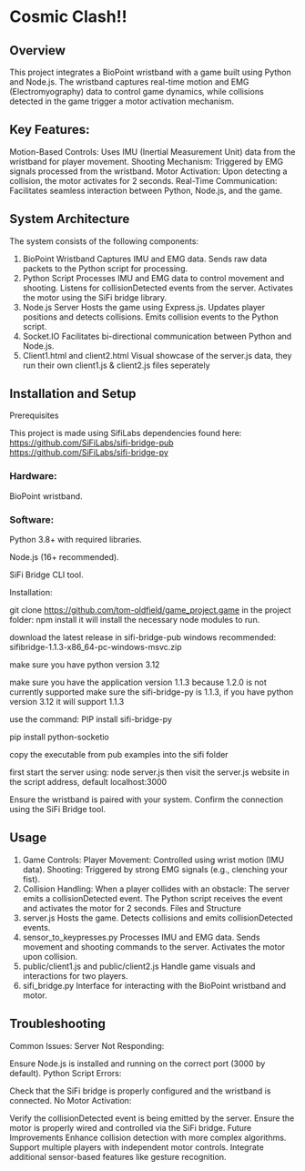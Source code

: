 # Cosmic Clash!!
## Overview
This project integrates a BioPoint wristband with a game built using Python and Node.js. The wristband captures real-time motion and EMG (Electromyography) data to control game dynamics, while collisions detected in the game trigger a motor activation mechanism.

## Key Features:
Motion-Based Controls: Uses IMU (Inertial Measurement Unit) data from the wristband for player movement.
Shooting Mechanism: Triggered by EMG signals processed from the wristband.
Motor Activation: Upon detecting a collision, the motor activates for 2 seconds.
Real-Time Communication: Facilitates seamless interaction between Python, Node.js, and the game.
## System Architecture
The system consists of the following components:

1. BioPoint Wristband
Captures IMU and EMG data.
Sends raw data packets to the Python script for processing.
2. Python Script
Processes IMU and EMG data to control movement and shooting.
Listens for collisionDetected events from the server.
Activates the motor using the SiFi bridge library.
3. Node.js Server
Hosts the game using Express.js.
Updates player positions and detects collisions.
Emits collision events to the Python script.
4. Socket.IO
Facilitates bi-directional communication between Python and Node.js.
5. Client1.html and client2.html
Visual showcase of the server.js data, they run their own client1.js & client2.js files seperately
## Installation and Setup
Prerequisites

This project is made using SifiLabs dependencies found here: https://github.com/SiFiLabs/sifi-bridge-pub https://github.com/SiFiLabs/sifi-bridge-py

### Hardware: 

BioPoint wristband.

### Software:

Python 3.8+ with required libraries.

Node.js (16+ recommended).

SiFi Bridge CLI tool.

Installation:

git clone https://github.com/tom-oldfield/game_project.game
in the project folder: npm install
it will install the necessary node modules to run.

download the latest release in sifi-bridge-pub windows recommended: sifibridge-1.1.3-x86_64-pc-windows-msvc.zip

make sure you have python version 3.12

make sure you have the application version 1.1.3 because 1.2.0 is not currently supported make sure the sifi-bridge-py is 1.1.3, if you have python version 3.12 it will support 1.1.3

use the command: PIP install sifi-bridge-py

pip install python-socketio

copy the executable from pub examples into the sifi folder

first start the server using: node server.js
then visit the server.js website in the script address, default localhost:3000 

Ensure the wristband is paired with your system.
Confirm the connection using the SiFi Bridge tool.
## Usage
1. Game Controls:
Player Movement: Controlled using wrist motion (IMU data).
Shooting: Triggered by strong EMG signals (e.g., clenching your fist).
2. Collision Handling:
When a player collides with an obstacle:
The server emits a collisionDetected event.
The Python script receives the event and activates the motor for 2 seconds.
Files and Structure
1. server.js
Hosts the game.
Detects collisions and emits collisionDetected events.
2. sensor_to_keypresses.py
Processes IMU and EMG data.
Sends movement and shooting commands to the server.
Activates the motor upon collision.
3. public/client1.js and public/client2.js
Handle game visuals and interactions for two players.
4. sifi_bridge.py
Interface for interacting with the BioPoint wristband and motor.
## Troubleshooting
Common Issues:
Server Not Responding:

Ensure Node.js is installed and running on the correct port (3000 by default).
Python Script Errors:

Check that the SiFi bridge is properly configured and the wristband is connected.
No Motor Activation:

Verify the collisionDetected event is being emitted by the server.
Ensure the motor is properly wired and controlled via the SiFi bridge.
Future Improvements
Enhance collision detection with more complex algorithms.
Support multiple players with independent motor controls.
Integrate additional sensor-based features like gesture recognition.

